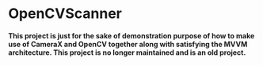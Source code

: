 # OpenCVScanner
#### This project is just for the sake of demonstration purpose of how to make use of CameraX and OpenCV together along with satisfying the MVVM architecture. This project is no longer maintained and is an old project.
